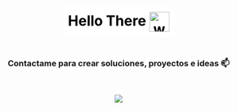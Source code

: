 <div align="center">
<!--<h1 > Hello There 👋 </h1> default -->
<h1 style="background-color: white; color: black; padding: 10px; display: inline-block;">
  Hello There 
  <img 
    src="https://i.pinimg.com/originals/72/f5/d8/72f5d83a6fcb756a1d0a5d296eeca0d5.gif" 
    alt="wave gif" 
    style="width: 40px; height: 40px; vertical-align: middle;" 
  />
</h1>



 [](https://profile-counter.glitch.me/{jmanueltorress}/count.svg)



<h3 align="center"> Contactame para crear soluciones, proyectos e ideas 📫 </h3>
<br />
<p align="center">
<a href="https://www.linkedin.com/in/juanmanuel-ts/"><img src="https://img.shields.io/badge/linkedin-%230077B5.svg?&style=for-the-badge&logo=linkedin&logoColor=white"/></a>
 <!---
<a href="#"><img src="https://img.shields.io/badge/instagram-%23E4405F.svg?&style=for-the-badge&logo=instagram&logoColor=white"/></a>
--->

</p>

<!---
/Readme.md
--->


